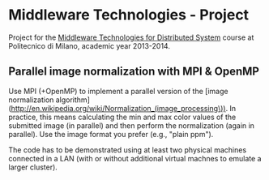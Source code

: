 Middleware Technologies - Project
=================================

Project for the [Middleware Technologies for Distributed System](http://corsi.dei.polimi.it/distsys) course at Politecnico di Milano, academic year 2013-2014.

Parallel image normalization with MPI & OpenMP
----------------------------------------------

Use MPI (+OpenMP) to implement a parallel version of the [image normalization algorithm](http://en.wikipedia.org/wiki/Normalization_(image_processing\)). In practice, this means calculating the min and max color values of the submitted image (in parallel) and then perform the normalization (again in parallel). Use the image format you prefer (e.g., "plain ppm").

The code has to be demonstrated using at least two physical machines connected in a LAN (with or without additional virtual machnes to emulate a larger cluster).

